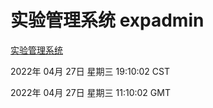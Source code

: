 # 实验管理系统 expadmin
[实验管理系统](http://59.174.25.66:56808/expadmin-782313d2-e1b1-4ea7-932e-3a55e6a1a4d0/)

2022年 04月 27日 星期三 19:10:02 CST

2022年 04月 27日 星期三 11:10:02 GMT
